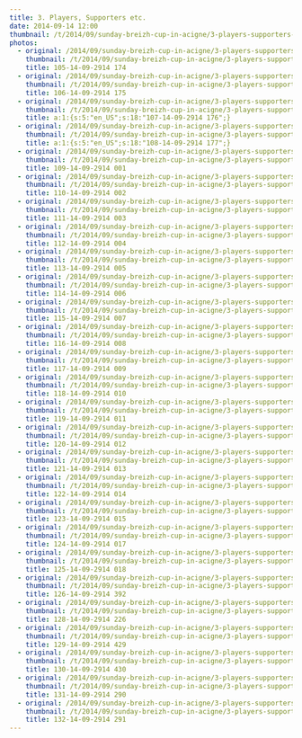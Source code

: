 ```yaml
---
title: 3. Players, Supporters etc.
date: 2014-09-14 12:00
thumbnail: /t/2014/09/sunday-breizh-cup-in-acigne/3-players-supporters-etc/105-14-09-2914-174.jpg
photos:
  - original: /2014/09/sunday-breizh-cup-in-acigne/3-players-supporters-etc/105-14-09-2914-174.jpg
    thumbnail: /t/2014/09/sunday-breizh-cup-in-acigne/3-players-supporters-etc/105-14-09-2914-174.jpg
    title: 105-14-09-2914 174
  - original: /2014/09/sunday-breizh-cup-in-acigne/3-players-supporters-etc/106-14-09-2914-175.jpg
    thumbnail: /t/2014/09/sunday-breizh-cup-in-acigne/3-players-supporters-etc/106-14-09-2914-175.jpg
    title: 106-14-09-2914 175
  - original: /2014/09/sunday-breizh-cup-in-acigne/3-players-supporters-etc/107-14-09-2914-176.jpg
    thumbnail: /t/2014/09/sunday-breizh-cup-in-acigne/3-players-supporters-etc/107-14-09-2914-176.jpg
    title: a:1:{s:5:"en_US";s:18:"107-14-09-2914 176";}
  - original: /2014/09/sunday-breizh-cup-in-acigne/3-players-supporters-etc/108-14-09-2914-177.jpg
    thumbnail: /t/2014/09/sunday-breizh-cup-in-acigne/3-players-supporters-etc/108-14-09-2914-177.jpg
    title: a:1:{s:5:"en_US";s:18:"108-14-09-2914 177";}
  - original: /2014/09/sunday-breizh-cup-in-acigne/3-players-supporters-etc/109-14-09-2914-001.jpg
    thumbnail: /t/2014/09/sunday-breizh-cup-in-acigne/3-players-supporters-etc/109-14-09-2914-001.jpg
    title: 109-14-09-2914 001
  - original: /2014/09/sunday-breizh-cup-in-acigne/3-players-supporters-etc/110-14-09-2914-002.jpg
    thumbnail: /t/2014/09/sunday-breizh-cup-in-acigne/3-players-supporters-etc/110-14-09-2914-002.jpg
    title: 110-14-09-2914 002
  - original: /2014/09/sunday-breizh-cup-in-acigne/3-players-supporters-etc/111-14-09-2914-003.jpg
    thumbnail: /t/2014/09/sunday-breizh-cup-in-acigne/3-players-supporters-etc/111-14-09-2914-003.jpg
    title: 111-14-09-2914 003
  - original: /2014/09/sunday-breizh-cup-in-acigne/3-players-supporters-etc/112-14-09-2914-004.jpg
    thumbnail: /t/2014/09/sunday-breizh-cup-in-acigne/3-players-supporters-etc/112-14-09-2914-004.jpg
    title: 112-14-09-2914 004
  - original: /2014/09/sunday-breizh-cup-in-acigne/3-players-supporters-etc/113-14-09-2914-005.jpg
    thumbnail: /t/2014/09/sunday-breizh-cup-in-acigne/3-players-supporters-etc/113-14-09-2914-005.jpg
    title: 113-14-09-2914 005
  - original: /2014/09/sunday-breizh-cup-in-acigne/3-players-supporters-etc/114-14-09-2914-006.jpg
    thumbnail: /t/2014/09/sunday-breizh-cup-in-acigne/3-players-supporters-etc/114-14-09-2914-006.jpg
    title: 114-14-09-2914 006
  - original: /2014/09/sunday-breizh-cup-in-acigne/3-players-supporters-etc/115-14-09-2914-007.jpg
    thumbnail: /t/2014/09/sunday-breizh-cup-in-acigne/3-players-supporters-etc/115-14-09-2914-007.jpg
    title: 115-14-09-2914 007
  - original: /2014/09/sunday-breizh-cup-in-acigne/3-players-supporters-etc/116-14-09-2914-008.jpg
    thumbnail: /t/2014/09/sunday-breizh-cup-in-acigne/3-players-supporters-etc/116-14-09-2914-008.jpg
    title: 116-14-09-2914 008
  - original: /2014/09/sunday-breizh-cup-in-acigne/3-players-supporters-etc/117-14-09-2914-009.jpg
    thumbnail: /t/2014/09/sunday-breizh-cup-in-acigne/3-players-supporters-etc/117-14-09-2914-009.jpg
    title: 117-14-09-2914 009
  - original: /2014/09/sunday-breizh-cup-in-acigne/3-players-supporters-etc/118-14-09-2914-010.jpg
    thumbnail: /t/2014/09/sunday-breizh-cup-in-acigne/3-players-supporters-etc/118-14-09-2914-010.jpg
    title: 118-14-09-2914 010
  - original: /2014/09/sunday-breizh-cup-in-acigne/3-players-supporters-etc/119-14-09-2914-011.jpg
    thumbnail: /t/2014/09/sunday-breizh-cup-in-acigne/3-players-supporters-etc/119-14-09-2914-011.jpg
    title: 119-14-09-2914 011
  - original: /2014/09/sunday-breizh-cup-in-acigne/3-players-supporters-etc/120-14-09-2914-012.jpg
    thumbnail: /t/2014/09/sunday-breizh-cup-in-acigne/3-players-supporters-etc/120-14-09-2914-012.jpg
    title: 120-14-09-2914 012
  - original: /2014/09/sunday-breizh-cup-in-acigne/3-players-supporters-etc/121-14-09-2914-013.jpg
    thumbnail: /t/2014/09/sunday-breizh-cup-in-acigne/3-players-supporters-etc/121-14-09-2914-013.jpg
    title: 121-14-09-2914 013
  - original: /2014/09/sunday-breizh-cup-in-acigne/3-players-supporters-etc/122-14-09-2914-014.jpg
    thumbnail: /t/2014/09/sunday-breizh-cup-in-acigne/3-players-supporters-etc/122-14-09-2914-014.jpg
    title: 122-14-09-2914 014
  - original: /2014/09/sunday-breizh-cup-in-acigne/3-players-supporters-etc/123-14-09-2914-015.jpg
    thumbnail: /t/2014/09/sunday-breizh-cup-in-acigne/3-players-supporters-etc/123-14-09-2914-015.jpg
    title: 123-14-09-2914 015
  - original: /2014/09/sunday-breizh-cup-in-acigne/3-players-supporters-etc/124-14-09-2914-017.jpg
    thumbnail: /t/2014/09/sunday-breizh-cup-in-acigne/3-players-supporters-etc/124-14-09-2914-017.jpg
    title: 124-14-09-2914 017
  - original: /2014/09/sunday-breizh-cup-in-acigne/3-players-supporters-etc/125-14-09-2914-018.jpg
    thumbnail: /t/2014/09/sunday-breizh-cup-in-acigne/3-players-supporters-etc/125-14-09-2914-018.jpg
    title: 125-14-09-2914 018
  - original: /2014/09/sunday-breizh-cup-in-acigne/3-players-supporters-etc/126-14-09-2914-392.jpg
    thumbnail: /t/2014/09/sunday-breizh-cup-in-acigne/3-players-supporters-etc/126-14-09-2914-392.jpg
    title: 126-14-09-2914 392
  - original: /2014/09/sunday-breizh-cup-in-acigne/3-players-supporters-etc/128-14-09-2914-226.jpg
    thumbnail: /t/2014/09/sunday-breizh-cup-in-acigne/3-players-supporters-etc/128-14-09-2914-226.jpg
    title: 128-14-09-2914 226
  - original: /2014/09/sunday-breizh-cup-in-acigne/3-players-supporters-etc/129-14-09-2914-429.jpg
    thumbnail: /t/2014/09/sunday-breizh-cup-in-acigne/3-players-supporters-etc/129-14-09-2914-429.jpg
    title: 129-14-09-2914 429
  - original: /2014/09/sunday-breizh-cup-in-acigne/3-players-supporters-etc/130-14-09-2914-430.jpg
    thumbnail: /t/2014/09/sunday-breizh-cup-in-acigne/3-players-supporters-etc/130-14-09-2914-430.jpg
    title: 130-14-09-2914 430
  - original: /2014/09/sunday-breizh-cup-in-acigne/3-players-supporters-etc/131-14-09-2914-290.jpg
    thumbnail: /t/2014/09/sunday-breizh-cup-in-acigne/3-players-supporters-etc/131-14-09-2914-290.jpg
    title: 131-14-09-2914 290
  - original: /2014/09/sunday-breizh-cup-in-acigne/3-players-supporters-etc/132-14-09-2914-291.jpg
    thumbnail: /t/2014/09/sunday-breizh-cup-in-acigne/3-players-supporters-etc/132-14-09-2914-291.jpg
    title: 132-14-09-2914 291
---
```

